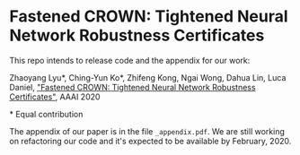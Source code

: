 # Fastened CROWN: Tightened Neural Network Robustness Certificates

This repo intends to release code and the appendix for our work:


Zhaoyang Lyu\*, Ching-Yun Ko\*, Zhifeng Kong, Ngai Wong, Dahua Lin, Luca Daniel, ["Fastened CROWN: Tightened Neural Network Robustness Certificates"](https://arxiv.org/abs/1912.00574), AAAI 2020

\* Equal contribution

The appendix of our paper is in the file `_appendix.pdf`.
We are still working on refactoring our code and it's expected to be available by February, 2020.
